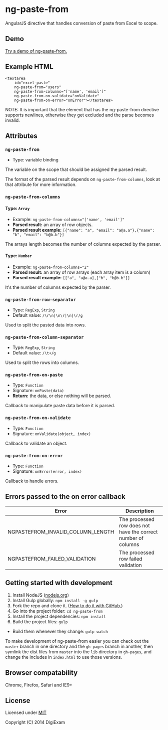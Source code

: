 # ng-paste-from

AngularJS directive that handles conversion of paste from Excel to scope.

## Demo

[Try a demo of ng-paste-from.](http://digiexam.github.io/ng-paste-from/)

## Example HTML

	<textarea
		id="excel-paste"
		ng-paste-from="users" 
		ng-paste-from-columns="['name', 'email']" 
		ng-paste-from-on-validate="onValidate"
		ng-paste-from-on-error="onError"></textarea>

NOTE: It is important that the element that has the ng-paste-from directive supports newlines, otherwise they get excluded and the parse becomes invalid.

## Attributes

### `ng-paste-from`

* Type: variable binding

The variable on the scope that should be assigned the parsed result.

The format of the parsed result depends on `ng-paste-from-columns`,
look at that attribute for more information.

### `ng-paste-from-columns`

#### Type: `Array`

* Example: `ng-paste-from-columns="['name', 'email']"`
* **Parsed result:** an array of row objects.
* **Parsed result example:** `[{"name": "a", "email": "a@a.a"},{"name": "b", "email": "b@b.b"}]`

The arrays length becomes the number of columns expected by the parser.

#### Type: `Number`

* Example: `ng-paste-from-columns="2"`
* **Parsed result:** an array of row arrays (each array item is a column)
* **Parsed result example:** `[["a", "a@a.a],["b", "b@b.b"]]`

It's the number of columns expected by the parser.

### `ng-paste-from-row-separator`

* Type: `RegExp`, `String`
* Default value: <code>/\r\n&#124;\n\r&#124;\n&#124;\r/g</code>
 
Used to split the pasted data into rows.

### `ng-paste-from-column-separator`

* Type: `RegExp`, `String`
* Default value: `/\t+/g`
             
Used to split the rows into columns.

### `ng-paste-from-on-paste`

* Type: `Function`
* Signature: `onPaste(data)`
* **Return:** the data, or else nothing will be parsed.

Callback to manipulate paste data before it is parsed.

### `ng-paste-from-on-validate`

* Type: `Function`
* Signature: `onValidate(object, index)`

Callback to validate an object.

### `ng-paste-from-on-error`

* Type: `Function`
* Signature: `onError(error, index)`

Callback to handle errors.

## Errors passed to the on error callback

Error | Description
--- | ---
NGPASTEFROM_INVALID_COLUMN_LENGTH | The processed row does not have the correct number of columns 
NGPASTEFROM_FAILED_VALIDATION | The processed row failed validation 

## Getting started with development

1. Install NodeJS ([nodejs.org](http://nodejs.org/))
2. Install Gulp globally: `npm install -g gulp`
3. Fork the repo and clone it. ([How to do it with GitHub.](https://help.github.com/articles/fork-a-repo))
4. Go into the project folder: `cd ng-paste-from`
5. Install the project dependencies: `npm install`
6. Build the project files: `gulp`
  * Build them whenever they change: `gulp watch`

To make development of ng-paste-from easier you can check out the `master` branch in one directory and the `gh-pages` branch in another, then symlink the dist files from `master` into the `lib` directory in `gh-pages`, and change the includes in `index.html` to use those versions.

## Browser compatability

Chrome, Firefox, Safari and IE9+

## License

Licensed under [MIT](LICENSE)

Copyright (C) 2014 DigiExam
